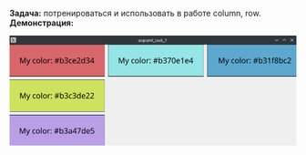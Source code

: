 **Задача:** потренироваться и использовать в работе column, row.
**Демонстрация:**

![image](demo.png)


